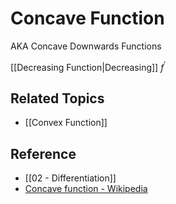 # Concave Function

AKA Concave Downwards Functions

[[Decreasing Function|Decreasing]] $f^{\prime}$

## Related Topics

- [[Convex Function]]

## Reference

- [[02 - Differentiation]]
- [Concave function - Wikipedia](https://en.wikipedia.org/wiki/Concave_function)
